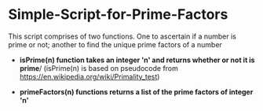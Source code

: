 # Simple-Script-for-Prime-Factors
This script comprises of two functions. One to ascertain if a number is prime or not; another to find the unique prime factors of a number

- **isPrime(n) function takes an integer 'n' and returns whether or not it is prime**/
(isPrime(n) is based on pseudocode from https://en.wikipedia.org/wiki/Primality_test)

- **primeFactors(n) functions returns a list of the prime factors of integer 'n'**
